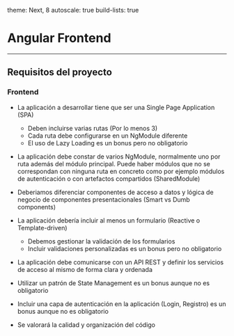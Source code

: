 theme: Next, 8
autoscale: true
build-lists: true

# Angular Frontend

---

## Requisitos del proyecto

### Frontend

- La aplicación a desarrollar tiene que ser una Single Page Application (SPA)
  - Deben incluirse varias rutas (Por lo menos 3)
  - Cada ruta debe configurarse en un NgModule diferente
  - El uso de Lazy Loading es un bonus pero no obligatorio

- La aplicación debe constar de varios NgModule, normalmente uno por ruta además del módulo principal. Puede haber módulos que no se correspondan con ninguna ruta en concreto como por ejemplo módulos de autenticación o con artefactos compartidos (SharedModule)

- Deberiamos diferenciar componentes de acceso a datos y lógica de negocio de componentes presentacionales (Smart vs Dumb components)

- La aplicación debería incluir al menos un formulario (Reactive o Template-driven)
  - Debemos gestionar la validación de los formularios
  - Incluir validaciones personalizadas es un bonus pero no obligatorio

- La aplicación debe comunicarse con un API REST y definir los servicios de acceso al mismo de forma clara y ordenada

- Utilizar un patrón de State Management es un bonus aunque no es obligatorio

- Incluir una capa de autenticación en la aplicación (Login, Registro) es un bonus aunque no es obligatorio

- Se valorará la calidad y organización del código

